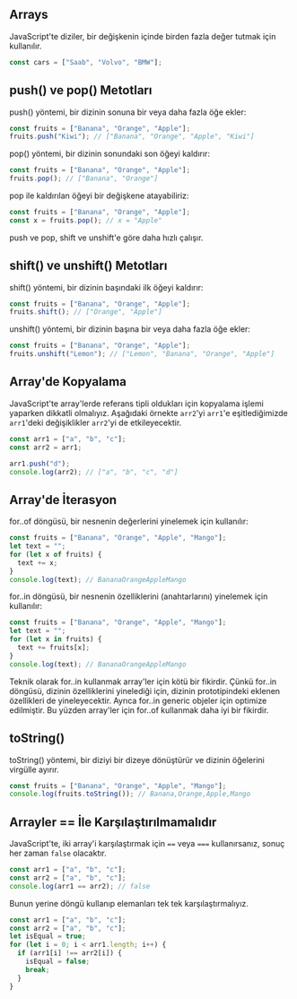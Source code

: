 ## Arrays

JavaScript'te diziler, bir değişkenin içinde birden fazla değer tutmak için kullanılır.

```js
const cars = ["Saab", "Volvo", "BMW"];
```

## push() ve pop() Metotları

push() yöntemi, bir dizinin sonuna bir veya daha fazla öğe ekler:

```js
const fruits = ["Banana", "Orange", "Apple"];
fruits.push("Kiwi"); // ["Banana", "Orange", "Apple", "Kiwi"]
```

pop() yöntemi, bir dizinin sonundaki son öğeyi kaldırır:

```js
const fruits = ["Banana", "Orange", "Apple"];
fruits.pop(); // ["Banana", "Orange"]
```

pop ile kaldırılan öğeyi bir değişkene atayabiliriz:

```js
const fruits = ["Banana", "Orange", "Apple"];
const x = fruits.pop(); // x = "Apple"
```

push ve pop, shift ve unshift'e göre daha hızlı çalışır.

## shift() ve unshift() Metotları

shift() yöntemi, bir dizinin başındaki ilk öğeyi kaldırır:

```js
const fruits = ["Banana", "Orange", "Apple"];
fruits.shift(); // ["Orange", "Apple"]
```

unshift() yöntemi, bir dizinin başına bir veya daha fazla öğe ekler:

```js
const fruits = ["Banana", "Orange", "Apple"];
fruits.unshift("Lemon"); // ["Lemon", "Banana", "Orange", "Apple"]
```

## Array'de Kopyalama

JavaScript'te array'lerde referans tipli oldukları için kopyalama işlemi yaparken dikkatli olmalıyız. Aşağıdaki örnekte `arr2`'yi `arr1`'e eşitlediğimizde `arr1`'deki değişiklikler `arr2`'yi de etkileyecektir.

```js
const arr1 = ["a", "b", "c"];
const arr2 = arr1;

arr1.push("d");
console.log(arr2); // ["a", "b", "c", "d"]
```

## Array'de İterasyon

for..of döngüsü, bir nesnenin değerlerini yinelemek için kullanılır:

```js
const fruits = ["Banana", "Orange", "Apple", "Mango"];
let text = "";
for (let x of fruits) {
  text += x;
}
console.log(text); // BananaOrangeAppleMango
```


for..in döngüsü, bir nesnenin özelliklerini (anahtarlarını) yinelemek için kullanılır:

```js
const fruits = ["Banana", "Orange", "Apple", "Mango"];
let text = "";
for (let x in fruits) {
  text += fruits[x];
}
console.log(text); // BananaOrangeAppleMango
```

Teknik olarak for..in kullanmak array'ler için kötü bir fikirdir. Çünkü for..in döngüsü, dizinin özelliklerini yinelediği için, dizinin prototipindeki eklenen özellikleri de yineleyecektir. Ayrıca for..in generic objeler için optimize edilmiştir. Bu yüzden array'ler için for..of kullanmak daha iyi bir fikirdir.


## toString()

toString() yöntemi, bir diziyi bir dizeye dönüştürür ve dizinin öğelerini virgülle ayırır.

```js
const fruits = ["Banana", "Orange", "Apple", "Mango"];
console.log(fruits.toString()); // Banana,Orange,Apple,Mango
```

## Arrayler == İle Karşılaştırılmamalıdır

JavaScript'te, iki array'i karşılaştırmak için `==` veya `===` kullanırsanız, sonuç her zaman `false` olacaktır.

```js
const arr1 = ["a", "b", "c"];
const arr2 = ["a", "b", "c"];
console.log(arr1 == arr2); // false
```

Bunun yerine döngü kullanıp elemanları tek tek karşılaştırmalıyız.

```js
const arr1 = ["a", "b", "c"];
const arr2 = ["a", "b", "c"];
let isEqual = true;
for (let i = 0; i < arr1.length; i++) {
  if (arr1[i] !== arr2[i]) {
    isEqual = false;
    break;
  }
}

